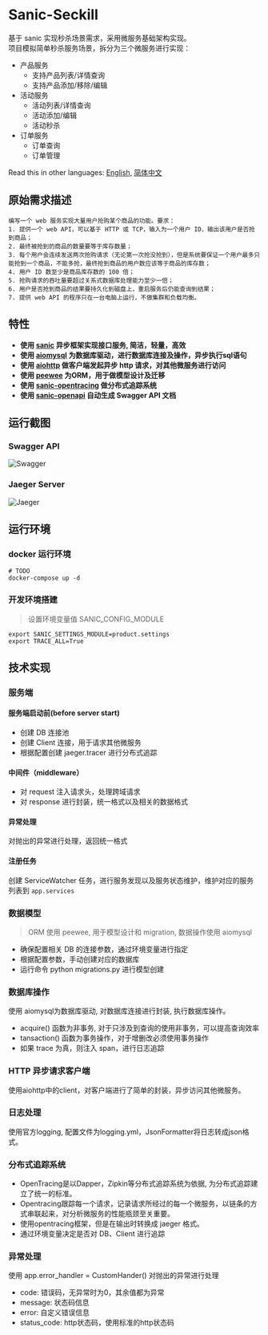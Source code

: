 # Sanic-Seckill

基于 sanic 实现秒杀场景需求，采用微服务基础架构实现。  
项目模拟简单秒杀服务场景，拆分为三个微服务进行实现：

* 产品服务
	* 支持产品列表/详情查询
	* 支持产品添加/移除/编辑
* 活动服务
	* 活动列表/详情查询
	* 活动添加/编辑
	* 活动秒杀
* 订单服务
	* 订单查询
	* 订单管理

Read this in other languages:  [English][English], [简体中文][简体中文]

[English]: https://github.com/itechub/seckill-sanic/blob/master/README.md
[简体中文]: https://github.com/itechub/seckill-sanic/blob/master/README.zh-cn.md

## 原始需求描述
	编写一个 web 服务实现大量用户抢购某个商品的功能。要求：
	1. 提供一个 web API，可以基于 HTTP 或 TCP，输入为一个用户 ID，输出该用户是否抢到商品；
	2. 最终被抢到的商品的数量要等于库存数量；
	3. 每个用户会连续发送两次抢购请求（无论第一次抢没抢到），但是系统要保证一个用户最多只能抢到一个商品，不能多抢，最终抢到商品的用户数应该等于商品的库存数；
	4. 用户 ID 数至少是商品库存数的 100 倍；
	5. 抢购请求的吞吐量要超过关系式数据库处理能力至少一倍；
	6. 用户是否抢到商品的结果要持久化到磁盘上，重启服务后仍能查询到结果；
	7. 提供 web API 的程序只在一台电脑上运行，不做集群和负载均衡。

## 特性
* **使用 [sanic][sanic] 异步框架实现接口服务, 简洁，轻量，高效**
* **使用 [aiomysql][aiomysql] 为数据库驱动，进行数据库连接及操作，异步执行sql语句**
* **使用 [aiohttp][aiohttp] 做客户端发起异步 http 请求，对其他微服务进行访问**
* **使用 [peewee][peewee] 为ORM，用于做模型设计及迁移**
* **使用 [sanic-opentracing][sanic-opentracing] 做分布式追踪系统**
* **使用 [sanic-openapi][sanic-openapi] 自动生成 Swagger API 文档**

[sanic]: https://github.com/huge-success/sanic
[aiomysql]: https://github.com/aio-libs/aiomysql
[aiohttp]:https://github.com/aio-libs/aiohttp
[peewee]: https://github.com/coleifer/peewee
[sanic-opentracing]: https://github.com/shady-robot/sanic-opentracing
[sanic-openapi]: https://github.com/huge-success/sanic-openapi

## 运行截图

### Swagger API
![Swagger](https://github.com/itechub/seckill-sanic/raw/master/assets/images/swagger_sanic.jpg)

### Jaeger Server
![Jaeger](https://github.com/itechub/seckill-sanic/raw/master/assets/images/jaeger_sanic.jpg)

## 运行环境
### docker 运行环境
``` 
# TODO
docker-compose up -d
```

### 开发环境搭建
> 设置环境变量值 SANIC_CONFIG_MODULE

```
export SANIC_SETTINGS_MODULE=product.settings
export TRACE_ALL=True
```

## 技术实现
### 服务端
#### 服务端启动前(before server start)
* 创建 DB 连接池
* 创建 Client 连接，用于请求其他微服务
* 根据配置创建 jaeger.tracer 进行分布式追踪

#### 中间件（middleware）
* 对 request 注入请求头，处理跨域请求
* 对 response 进行封装，统一格式以及相关的数据格式

#### 异常处理 
对抛出的异常进行处理，返回统一格式

#### 注册任务
创建 ServiceWatcher 任务，进行服务发现以及服务状态维护，维护对应的服务列表到 `app.services`

### 数据模型
> ORM 使用 peewee, 用于模型设计和 migration, 数据操作使用 aiomysql

* 确保配置相关 DB 的连接参数，通过环境变量进行指定
* 根据配置参数，手动创建对应的数据库
* 运行命令 python migrations.py 进行模型创建

### 数据库操作 
使用 aiomysql为数据库驱动, 对数据库连接进行封装, 执行数据库操作。

* acquire() 函数为非事务, 对于只涉及到查询的使用非事务，可以提高查询效率
* tansaction() 函数为事务操作，对于增删改必须使用事务操作
* 如果 trace 为真，则注入 span，进行日志追踪


### HTTP 异步请求客户端
使用aiohttp中的client，对客户端进行了简单的封装，异步访问其他微服务。

### 日志处理
使用官方logging, 配置文件为logging.yml，JsonFormatter将日志转成json格式。

### 分布式追踪系统
* OpenTracing是以Dapper，Zipkin等分布式追踪系统为依据, 为分布式追踪建立了统一的标准。
* Opentracing跟踪每一个请求，记录请求所经过的每一个微服务，以链条的方式串联起来，对分析微服务的性能瓶颈至关重要。
* 使用opentracing框架，但是在输出时转换成 jaeger 格式。
* 通过环境变量决定是否对 DB、Client 进行追踪


### 异常处理
使用 app.error_handler = CustomHander() 对抛出的异常进行处理

* code: 错误码，无异常时为0，其余值都为异常
* message: 状态码信息
* error: 自定义错误信息
* status_code: http状态码，使用标准的http状态码



